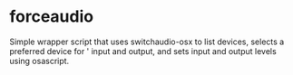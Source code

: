 # forceaudio

Simple wrapper script that uses switchaudio-osx to list devices, selects a preferred device for '
input and output, and sets input and output levels using osascript.
